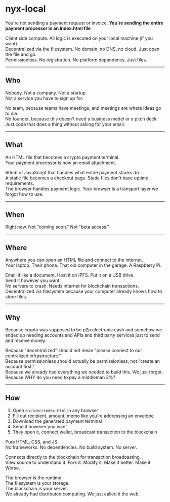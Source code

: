 # nyx-local

You're not sending a payment request or invoice. **You're sending the entire payment processor in an index.html file**

Client side compute. All logic is executed on your local machine (if you want).  
Decentralized via the filesystem. No domain, no DNS, no cloud. Just open the file and go.  
Permissionless. No registration. No platform dependency. Just files.

---

## Who

Nobody. Not a company. Not a startup.  
Not a service you have to sign up for.

No team, because teams have meetings, and meetings are where ideas go to die.  
No founder, because this doesn't need a business model or a pitch deck.  
Just code that does a thing without asking for your email.

---

## What

An HTML file that becomes a crypto payment terminal.  
Your payment processor is now an email attachment.

60mb of JavaScript that handles what entire payment stacks do.  
A static file becomes a checkout page. Static files don't have uptime requirements.  
The browser handles payment logic. Your browser is a transport layer we forgot how to use.

---

## When

Right now. Not "coming soon." Not "beta access."

---

## Where

Anywhere you can open an HTML file and connect to the internet.  
Your laptop. Their phone. That old computer in the garage. A Raspberry Pi.

Email it like a document. Host it on IPFS. Put it on a USB drive.  
Send it however you want.  
No servers to crash. Needs internet for blockchain transactions.  
Decentralized via filesystem because your computer already knows how to store files.

---

## Why

Because crypto was supposed to be p2p electronic cash and somehow we ended up needing accounts and APIs and third party services just to send and receive money.

Because "decentralized" should not mean "please connect to our centralized infrastructure."  
Because permissionless should actually be permissionless, not "create an account first."  
Because we already had everything we needed to build this. We just forgot.  
Because WHY do you need to pay a middleman 3%?.

---

## How

1. Open `builder/index.html` in any browser  
2. Fill out recipient, amount, memo like you're addressing an envelope  
3. Download the generated payment terminal  
4. Send it however you want  
5. They open it, connect wallet, broadcast transaction to the blockchain

Pure HTML, CSS, and JS.  
No frameworks. No dependencies. No build system. No server.

Connects directly to the blockchain for transaction broadcasting.  
View source to understand it. Fork it. Modify it. Make it better. Make it Worse.

The browser is the runtime.  
The filesystem is your storage.  
The blockchain is your server.  
We already had distributed computing. We just called it the web.











